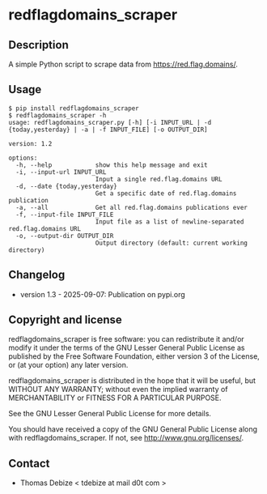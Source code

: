 redflagdomains_scraper
======================

Description
-----------
A simple Python script to scrape data from https://red.flag.domains/.


Usage
-----
```
$ pip install redflagdomains_scraper
$ redflagdomains_scraper -h
usage: redflagdomains_scraper.py [-h] [-i INPUT_URL | -d {today,yesterday} | -a | -f INPUT_FILE] [-o OUTPUT_DIR]

version: 1.2

options:
  -h, --help            show this help message and exit
  -i, --input-url INPUT_URL
                        Input a single red.flag.domains URL
  -d, --date {today,yesterday}
                        Get a specific date of red.flag.domains publication
  -a, --all             Get all red.flag.domains publications ever
  -f, --input-file INPUT_FILE
                        Input file as a list of newline-separated red.flag.domains URL
  -o, --output-dir OUTPUT_DIR
                        Output directory (default: current working directory)
```
  

Changelog
---------
* version 1.3 - 2025-09-07: Publication on pypi.org


Copyright and license
---------------------

redflagdomains_scraper is free software: you can redistribute it and/or modify it under the terms of the GNU Lesser General Public License as published by the Free Software Foundation, either version 3 of the License, or (at your option) any later version.

redflagdomains_scraper is distributed in the hope that it will be useful, but WITHOUT ANY WARRANTY; without even the implied warranty of MERCHANTABILITY or FITNESS FOR A PARTICULAR PURPOSE.  

See the GNU Lesser General Public License for more details.

You should have received a copy of the GNU General Public License along with redflagdomains_scraper. 
If not, see http://www.gnu.org/licenses/.

Contact
-------
* Thomas Debize < tdebize at mail d0t com >